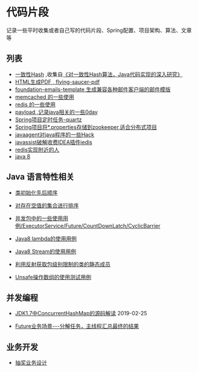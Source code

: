 # 代码片段

  记录一些平时收集或者自己写的代码片段、Spring配置、项目架构、算法、文章等

## 列表
  - [一致性Hash](https://github.com/liaojiacan/code-snippets/tree/master/consistent-hash) ,收集自[《对一致性Hash算法，Java代码实现的深入研究》](http://www.cnblogs.com/xrq730/p/5186728.html)
  - [HTML生成PDF , flying-saucer-pdf](https://github.com/liaojiacan/code-snippets/tree/master/flying-saucer-pdf)
  - [foundation-emails-template,生成兼容各种邮件客户端的邮件模版](https://github.com/zurb/foundation-emails-template)
  - [memcached 的一些使用](https://github.com/liaojiacan/code-snippets/tree/master/memcache)
  - [redis 的一些使用](https://github.com/liaojiacan/code-snippets/tree/master/redis)
  - [payload ,记录java相关的一些0day](https://github.com/liaojiacan/code-snippets/tree/master/payload)
  - [Spring项目定时任务-quartz](https://github.com/liaojiacan/code-snippets/tree/master/spring-quartz-demo)
  - [Spring项目将*.properties存储到zookeeper,适合分布式项目](https://github.com/liaojiacan/code-snippets/tree/master/spring-zookeeper-property-placeholder)
  - [javaagent对java程序的一些Hack](https://github.com/liaojiacan/code-snippets/tree/master/javaagent)
  - [javassist破解收费IDEA插件iedis](https://github.com/liaojiacan/code-snippets/blob/master/javaagent/src/main/java/com/github/liaojiacan/demo/IedisCracker.java)
  - [redis实现附近的人](https://github.com/liaojiacan/code-snippets/blob/master/redis/src/main/java/com/github/liaojiacan/geo/RedisPeopleNearByServiceImpl.java)
  - [java 8](https://github.com/liaojiacan/code-snippets/tree/master/java-language/src/main/java/com/github/liaojiacan/java8)

## Java 语言特性相关

- [类初始化先后顺序](https://github.com/liaojiacan/code-snippets/tree/master/java-language/src/main/java/com/github/liaojiacan/classinit)

- [对存在空值的集合进行排序](https://github.com/liaojiacan/code-snippets/blob/master/java-language/src/main/java/com/github/liaojiacan/comparator/Example.java)

- [并发包中的一些使用用例/ExecutorService/Future/CountDownLatch/CyclicBarrier](https://github.com/liaojiacan/code-snippets/tree/master/java-language/src/main/java/com/github/liaojiacan/concurrent)

- [Java8 lambda的使用用例](https://github.com/liaojiacan/code-snippets/tree/master/java-language/src/main/java/com/github/liaojiacan/java8/lambda)

- [Java8 Stream的使用用例](https://github.com/liaojiacan/code-snippets/blob/master/java-language/src/main/java/com/github/liaojiacan/java8/stream/Example.java)

- [利用反射获取包级别限制的类的静态成员](https://github.com/liaojiacan/code-snippets/blob/master/java-language/src/main/java/com/github/liaojiacan/reflection/ReflectAClassWithPackageLevelAccess.java)

- [Unsafe操作数组的使用测试用例](https://github.com/liaojiacan/code-snippets/blob/master/java-language/src/main/java/com/github/liaojiacan/unsafe/UnsafeArrayOperationTests.java)

## 并发编程

  - [JDK1.7中ConcurrentHashMap的源码解读](https://github.com/liaojiacan/code-snippets/issues/6) 2019-02-25

  - [Future业务场景---分解任务，主线程汇总最终的结果](https://github.com/liaojiacan/code-snippets/blob/master/java-language/src/main/java/com/github/liaojiacan/concurrent/executor/AsynchronousTaskResult.java)


## 业务开发

  - [抽奖业务设计](https://github.com/liaojiacan/code-snippets/tree/master/function-design/src/main/java/com/github/liaojiacan/lottery)
